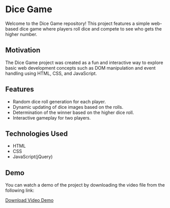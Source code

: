 # Dice Game

Welcome to the Dice Game repository! This project features a simple web-based dice game where players roll dice and compete to see who gets the higher number.

## Motivation
The Dice Game project was created as a fun and interactive way to explore basic web development concepts such as DOM manipulation and event handling using HTML, CSS, and JavaScript.

## Features
- Random dice roll generation for each player.
- Dynamic updating of dice images based on the rolls.
- Determination of the winner based on the higher dice roll.
- Interactive gameplay for two players.

## Technologies Used
- HTML
- CSS
- JavaScript(jQuery)

## Demo
You can watch a demo of the project by downloading the video file from the following link:

[Download Video Demo](Video/dicevideo.mp4)



